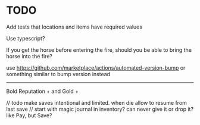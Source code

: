# TODO

Add tests that locations and items have required values

Use typescript?

If you get the horse before entering the fire, should you be able to bring the horse into the fire?

use https://github.com/marketplace/actions/automated-version-bump or something similar to bump version instead

---

Bold Reputation + and Gold +

// todo make saves intentional and limited. when die allow to resume from last save
// start with magic journal in inventory? can never give it or drop it? like Pay, but Save?